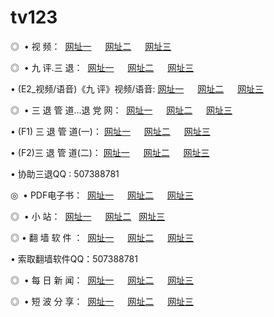 # tv123
<p>◎   • 视 频： 
<a href="http://52.192.137.123/tv/" target="_blank">网址一</a> 　 
<a href="http://2016b1.suplacard.com/tv/" target="_blank">网址二</a> 　 
<a href="http://2016c1.suplacard.com/" target="_blank">网址三</a></p>
<p>◎   • 九 评.三 退：  
<a href="http://52.192.137.123/t/" target="_blank">网址一</a> 　 
<a href="http://2016b1.suplacard.com/v/" target="_blank">网址二</a> 　 
<a href="http://2016c1.suplacard.com/tt/" target="_blank">网址三</a> 　</p>
<p>  • (E2_视频/语音)《九 评》视频/语音: 
<a href="http://52.192.137.123/v/" target="_blank">网址一</a> 　 
<a href="http://2016b1.suplacard.com/v/" target="_blank">网址二</a> 　 
<a href="http://2016c1.suplacard.com/v/" target="_blank">网址三</a></p>
<p>◎   • 三 退 管 道...退 党 网：  
<a href="http://52.192.137.123/go/8/" target="_blank">网址一</a> 　 
<a href="http://2016b1.suplacard.com/go/8/" target="_blank">网址二</a> 　 
<a href="http://2016c1.suplacard.com/go/8/" target="_blank">网址三</a></p>
<p>  • (F1) 三 退 管 道(一)： 
<a href="http://52.192.137.123/d/" target="_blank">网址一</a> 　 
<a href="http://2016b1.suplacard.com/d/" target="_blank">网址二</a> 　 
<a href="http://2016c1.suplacard.com/d/" target="_blank">网址三</a></p>
<p>  • (F2)三 退 管 道(二)： 
<a href="http://52.192.137.123/dd/" target="_blank">网址一</a> 　 
<a href="http://2016b1.suplacard.com/dd/" target="_blank">网址二</a> 　 
<a href="http://2016c1.suplacard.com/dd/" target="_blank">网址三</a></p>
<p>  • 协助三退QQ : 507388781</p>
<p>◎   • PDF电子书：  
<a href="http://52.192.137.123/p/" target="_blank">网址一</a> 　 
<a href="http://2016b1.suplacard.com/p/" target="_blank">网址二</a> 　 
<a href="http://2016c1.suplacard.com/p/" target="_blank">网址三</a></p>
<p>◎ </span>  •  小 站：  
<a href="http://52.192.137.123/" target="_blank">网址一</a> 　 
<a href="http://2016b1.suplacard.com/" target="_blank">网址二</a>   
<a href="http://2016c1.suplacard.com/" target="_blank">网址三</a></p>
<p>◎  • 翻 墙 软 件 ：  
<a href="http://52.192.137.123/f/" target="_blank">网址一</a> 　 
<a href="http://2016b1.suplacard.com/ff/" target="_blank">网址二</a> 　 
<a href="http://2016c1.suplacard.com/f/" target="_blank">网址三</a></p>
<p>  • 索取翻墙软件QQ：507388781</p>
<p>◎ </span>  • 每 日 新 闻：  
<a href="http://52.192.137.123/day/" target="_blank">网址一</a> 　 
<a href="http://2016b1.suplacard.com/day/" target="_blank">网址二</a> 　 
<a href="http://2016c1.suplacard.com/day/" target="_blank">网址三</a></p>
<p>◎ </span>  • 短 波 分 享：  
<a href="http://52.192.137.123/h/" target="_blank">网址一</a> 　 
<a href="http://2016b1.suplacard.com/h/" target="_blank">网址二</a> 　 
<a href="http://2016c1.suplacard.com/h/" target="_blank">网址三</a></p>
